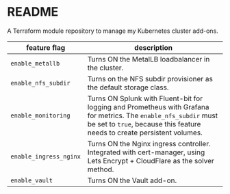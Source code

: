 # README
A Terraform module repository to manage my Kubernetes cluster add-ons.

| feature flag | description |
| - | - |
| `enable_metallb` | Turns ON the MetalLB loadbalancer in the cluster. |
| `enable_nfs_subdir` | Turns on the NFS subdir provisioner as the default storage class. |
| `enable_monitoring` | Turns ON Splunk with Fluent-bit for logging and Prometheus with Grafana for metrics. The `enable_nfs_subdir` must be set to `true`, because this feature needs to create persistent volumes. |
| `enable_ingress_nginx` | Turns ON the Nginx ingress controller. Integrated with cert-manager, using Lets Encrypt + CloudFlare as the solver method. |
| `enable_vault` | Turns ON the Vault add-on. |
